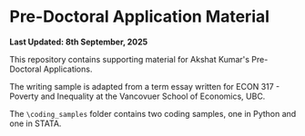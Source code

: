 # Pre-Doctoral Application Material

**Last Updated: 8th September, 2025**

This repository contains supporting material for Akshat Kumar's Pre-Doctoral Applications.

The writing sample is adapted from a term essay written for ECON 317 - Poverty and Inequality at the Vancovuer School of Economics, UBC.

The `\coding_samples` folder contains two coding samples, one in Python and one in STATA. 

